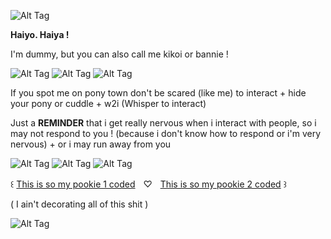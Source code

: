 ![Alt Tag](https://64.media.tumblr.com/904d33126515e0dbab9ad0bddc22a7bc/011185eda437489c-ca/s2048x3072/ca2fab7a2e7c5d41fc1e60a8154a61fa5ab5e613.pnj)

**Haiyo. Haiya !**

I'm dummy, but you can also call me kikoi or bannie !

![Alt Tag](https://64.media.tumblr.com/dc5466fa52ff0b5883439564286270ce/147e422eed2ecc0d-d3/s100x200/f9d4e1ca6ba671f2ee10f50c804937919dd0c394.pnj) ![Alt Tag](https://64.media.tumblr.com/e7df767de43abdac1fb9e8b1f8ff8047/147e422eed2ecc0d-7d/s100x200/43a9ddc705f1e128b75d0ab745d75f405947bae8.pnj) ![Alt Tag](https://64.media.tumblr.com/8f084945f0f4f94450c475106a4aeb3f/3bf9185d18abb95b-8d/s100x200/2f4bd3b264f612783d0f941d3a7657e725257230.pnj)

If you spot me on pony town don't be scared (like me) to interact + hide your pony or cuddle + w2i (Whisper to interact)

Just a **REMINDER** that i get really nervous when i interact with people, so i may not respond to you ! (because i don't know how to respond or i'm very nervous) + or i may run away from you

![Alt Tag](https://64.media.tumblr.com/2d69babfb331de34cbc5e4f2f234d734/cf682233aa864a9e-b0/s100x200/15e2b5bff1501649b759b21d7dec31ae858f3ead.gifv) ![Alt Tag](https://64.media.tumblr.com/748221bdf632e7f387bd2834a893de59/bfaaeb60d3ffc0b4-71/s100x200/000a982f7d005dec0194f07dc74a8aa5516d288b.pnj) ![Alt Tag](https://64.media.tumblr.com/781a146cfa0079b16c9c5c35100e78ad/bfaaeb60d3ffc0b4-d9/s250x400/857d744c1b6a665bb14a00b18258eeb030e97bf6.gifv)

꒰ [This is so my pookie 1 coded](https://www.youtube.com/watch?v=f5QbWqCKQ0o)ㅤ♡ㅤ[This is so my pookie 2 coded](https://www.youtube.com/watch?v=QW-RH1wAz04) ꒱


( I ain't decorating all of this shit )

![Alt Tag](https://64.media.tumblr.com/a9cfd00c04c3a0eff81bc5b072ec8388/011185eda437489c-7d/s2048x3072/75176a4fbd6b85048e5e3bece3365e6ac4ae41ac.pnj)

